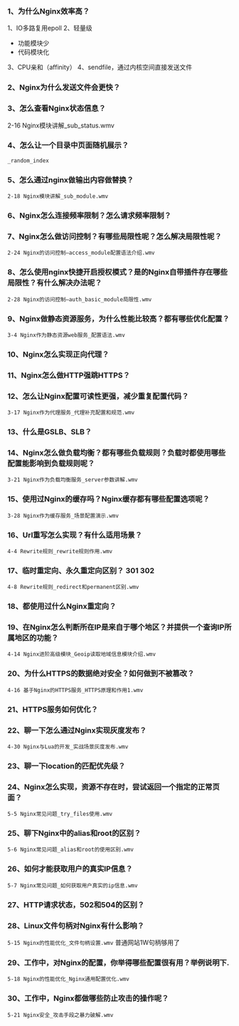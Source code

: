 ### 1、为什么Nginx效率高？
1、IO多路复用epoll
2、轻量级
- 功能模块少
- 代码模块化

3、CPU亲和（affinity）
4、sendfile，通过内核空间直接发送文件

### 2、Nginx为什么发送文件会更快？

### 3、怎么查看Nginx状态信息？
2-16 Nginx模块讲解_sub_status.wmv

### 4、怎么让一个目录中页面随机展示？
`_random_index`

### 5、怎么通过nginx做输出内容做替换？
`2-18 Nginx模块讲解_sub_module.wmv`

### 6、Nginx怎么连接频率限制？怎么请求频率限制？

### 7、Nginx怎么做访问控制？有哪些局限性呢？怎么解决局限性呢？
`2-24 Nginx的访问控制—access_module配置语法介绍.wmv`

### 8、怎么使用nginx快捷开启授权模式？是的Nginx自带插件存在哪些局限性？有什么解决办法呢？
`2-28 Nginx的访问控制—auth_basic_module局限性.wmv`

### 9、Nginx做静态资源服务，为什么性能比较高？都有哪些优化配置？
`3-4 Nginx作为静态资源web服务_配置语法.wmv`

### 10、Nginx怎么实现正向代理？


### 11、Nginx怎么做HTTP强跳HTTPS？

### 12、怎么让Nginx配置可读性更强，减少重复配置代码？
`3-17 Nginx作为代理服务_代理补充配置和规范.wmv`

### 13、什么是GSLB、SLB？

### 14、Nginx怎么做负载均衡？都有哪些负载规则？负载时都使用哪些配置能影响到负载规则呢？
`3-21 Nginx作为负载均衡服务_server参数讲解.wmv`

### 15、使用过Nginx的缓存吗？Nginx缓存都有哪些配置选项呢？
`3-28 Nginx作为缓存服务_场景配置演示.wmv`

### 16、Url重写怎么实现？有什么适用场景？
`4-4 Rewrite规则_rewrite规则作用.wmv`

### 17、临时重定向、永久重定向区别？ 301 302
`4-8 Rewrite规则_redirect和permanent区别.wmv`

### 18、都使用过什么Nginx重定向？

### 19、在Nginx怎么判断所在IP是来自于哪个地区？并提供一个查询IP所属地区的功能？
`4-14 Nginx进阶高级模块_Geoip读取地域信息模块介绍.wmv`

### 20、为什么HTTPS的数据绝对安全？如何做到不被篡改？
`4-16 基于Nginx的HTTPS服务_HTTPS原理和作用1.wmv`

### 21、HTTPS服务如何优化？

### 22、聊一下怎么通过Nginx实现灰度发布？
`4-30 Nginx与Lua的开发_实战场景灰度发布.wmv`

### 23、聊一下location的匹配优先级？

### 24、Nginx怎么实现，资源不存在时，尝试返回一个指定的正常页面？
`5-5 Nginx常见问题_try_files使用.wmv`

### 25、聊下Nginx中的alias和root的区别？
`5-6 Nginx常见问题_alias和root的使用区别.wmv`

### 26、如何才能获取用户的真实IP信息？
`5-7 Nginx常见问题_如何获取用户真实的ip信息.wmv`

### 27、HTTP请求状态，502和504的区别？

### 28、Linux文件句柄对Nginx有什么影响？
`5-15 Nginx的性能优化_文件句柄设置.wmv`
普通网站1W句柄够用了

### 29、工作中，对Nginx的配置，你举得哪些配置很有用？举例说明下.
`5-18 Nginx的性能优化_Nginx通用配置优化.wmv`

### 30、工作中，Nginx都做哪些防止攻击的操作呢？
`5-21 Nginx安全_攻击手段之暴力破解.wmv`













